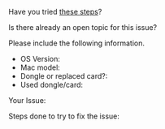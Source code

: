 Have you tried [these steps](https://github.com/dokterdok/Continuity-Activation-Tool/wiki#cant-open-the-tool)?

Is there already an open topic for this issue?

Please include the following information.

- OS Version:
- Mac model:
- Dongle or replaced card?:
- Used dongle/card:

Your Issue:

Steps done to try to fix the issue:

